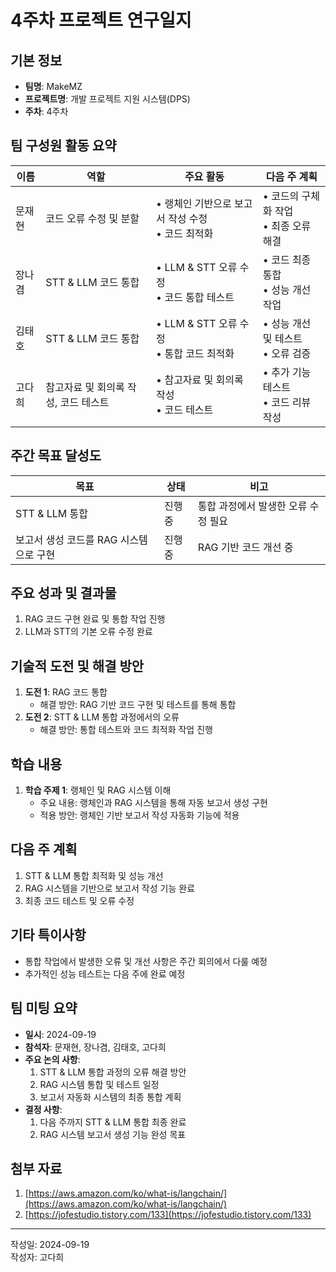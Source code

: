 # 4주차 프로젝트 연구일지

## 기본 정보

- **팀명**: MakeMZ  
- **프로젝트명**: 개발 프로젝트 지원 시스템(DPS)
- **주차**: 4주차  

## 팀 구성원 활동 요약

| 이름    | 역할                            | 주요 활동                                      | 다음 주 계획                                 |
| ------- | -------------------------------- | ---------------------------------------------- | -------------------------------------------- |
| 문재현  | 코드 오류 수정 및 분할           | • 랭체인 기반으로 보고서 작성 수정 <br> • 코드 최적화 | • 코드의 구체화 작업 <br> • 최종 오류 해결    |
| 장나겸  | STT & LLM 코드 통합              | • LLM & STT 오류 수정 <br> • 코드 통합 테스트   | • 코드 최종 통합 <br> • 성능 개선 작업         |
| 김태호  | STT & LLM 코드 통합              | • LLM & STT 오류 수정 <br> • 통합 코드 최적화  | • 성능 개선 및 테스트 <br> • 오류 검증        |
| 고다희  | 참고자료 및 회의록 작성, 코드 테스트 | • 참고자료 및 회의록 작성 <br> • 코드 테스트   | • 추가 기능 테스트 <br> • 코드 리뷰 작성       |

## 주간 목표 달성도

| 목표                              | 상태      | 비고                |
| ---------------------------------- | --------- | ------------------- |
| STT & LLM 통합                     | 진행중    | 통합 과정에서 발생한 오류 수정 필요 |
| 보고서 생성 코드를 RAG 시스템으로 구현 | 진행중    | RAG 기반 코드 개선 중 |

## 주요 성과 및 결과물

1. RAG 코드 구현 완료 및 통합 작업 진행
2. LLM과 STT의 기본 오류 수정 완료

## 기술적 도전 및 해결 방안

1. **도전 1**: RAG 코드 통합  
   - 해결 방안: RAG 기반 코드 구현 및 테스트를 통해 통합
2. **도전 2**: STT & LLM 통합 과정에서의 오류  
   - 해결 방안: 통합 테스트와 코드 최적화 작업 진행

## 학습 내용

1. **학습 주제 1**: 랭체인 및 RAG 시스템 이해  
   - 주요 내용: 랭체인과 RAG 시스템을 통해 자동 보고서 생성 구현  
   - 적용 방안: 랭체인 기반 보고서 작성 자동화 기능에 적용

## 다음 주 계획

1. STT & LLM 통합 최적화 및 성능 개선
2. RAG 시스템을 기반으로 보고서 작성 기능 완료
3. 최종 코드 테스트 및 오류 수정

## 기타 특이사항

- 통합 작업에서 발생한 오류 및 개선 사항은 주간 회의에서 다룰 예정
- 추가적인 성능 테스트는 다음 주에 완료 예정

## 팀 미팅 요약

- **일시**: 2024-09-19  
- **참석자**: 문재현, 장나겸, 김태호, 고다희  
- **주요 논의 사항**:
  1. STT & LLM 통합 과정의 오류 해결 방안
  2. RAG 시스템 통합 및 테스트 일정
  3. 보고서 자동화 시스템의 최종 통합 계획
- **결정 사항**:
  1. 다음 주까지 STT & LLM 통합 최종 완료
  2. RAG 시스템 보고서 생성 기능 완성 목표

## 첨부 자료

1. [https://aws.amazon.com/ko/what-is/langchain/](https://aws.amazon.com/ko/what-is/langchain/)  
2. [https://jofestudio.tistory.com/133](https://jofestudio.tistory.com/133)

---

작성일: 2024-09-19  
작성자: 고다희
